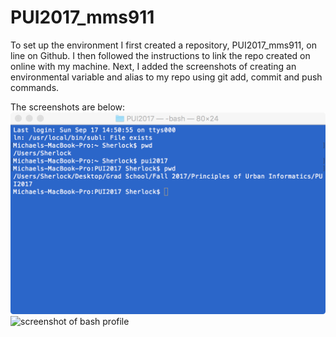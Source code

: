 # PUI2017_mms911
To set up the environment I first created a repository, PUI2017_mms911, on line on Github.
I then followed the instructions to link the repo created on online with my machine.
Next, I added the screenshots of creating an environmental variable and alias to my repo using git add, commit and push commands.

The screenshots are below:
![screenshot of alias in terminal](/HW1/msampson_aliasterminal.png)
![screenshot of bash profile](/HW1/msampson_bashprofile.png)
